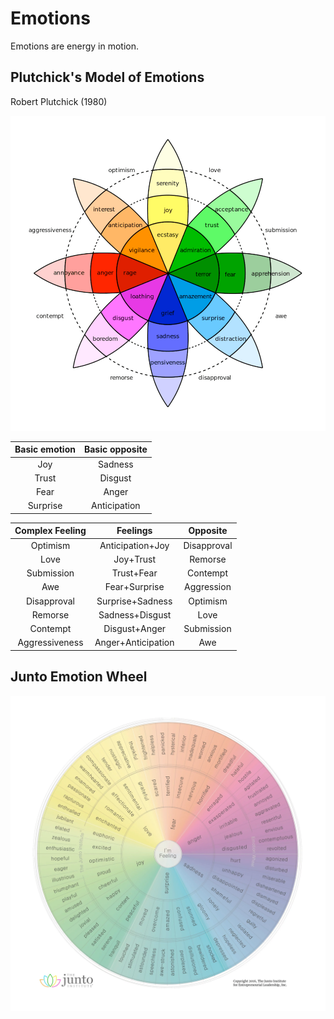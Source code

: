 # Emotions

Emotions are energy in motion.

## Plutchick's Model of Emotions

Robert Plutchick (1980)

![Plutchick's Model of Emotions](plutchick-s-model-of-emotions.png)

| Basic emotion | Basic opposite |
|:-------------:|:--------------:|
|      Joy      |    Sadness     |
|     Trust     |    Disgust     |
|     Fear      |     Anger      |
|   Surprise    |  Anticipation  |

| Complex Feeling |      Feelings      |  Opposite   |
|:---------------:|:------------------:|:-----------:|
|    Optimism     |  Anticipation+Joy  | Disapproval |
|      Love       |     Joy+Trust      |   Remorse   |
|   Submission    |     Trust+Fear     |  Contempt   |
|       Awe       |   Fear+Surprise    | Aggression  |
|   Disapproval   |  Surprise+Sadness  |  Optimism   |
|     Remorse     |  Sadness+Disgust   |    Love     |
|    Contempt     |   Disgust+Anger    | Submission  |
| Aggressiveness  | Anger+Anticipation |     Awe     |

## 

## Junto Emotion Wheel

![Junto Emotion Wheel](../junto-emotion-wheel.png)